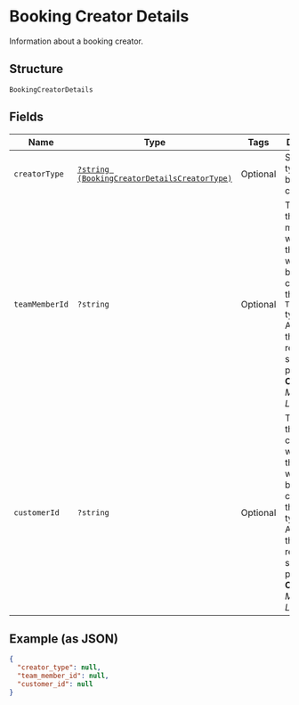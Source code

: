
# Booking Creator Details

Information about a booking creator.

## Structure

`BookingCreatorDetails`

## Fields

| Name | Type | Tags | Description | Getter | Setter |
|  --- | --- | --- | --- | --- | --- |
| `creatorType` | [`?string (BookingCreatorDetailsCreatorType)`](../../doc/models/booking-creator-details-creator-type.md) | Optional | Supported types of a booking creator. | getCreatorType(): ?string | setCreatorType(?string creatorType): void |
| `teamMemberId` | `?string` | Optional | The ID of the team member who created the booking, when the booking creator is of the `TEAM_MEMBER` type.<br>Access to this field requires seller-level permissions.<br>**Constraints**: *Maximum Length*: `32` | getTeamMemberId(): ?string | setTeamMemberId(?string teamMemberId): void |
| `customerId` | `?string` | Optional | The ID of the customer who created the booking, when the booking creator is of the `CUSTOMER` type.<br>Access to this field requires seller-level permissions.<br>**Constraints**: *Maximum Length*: `192` | getCustomerId(): ?string | setCustomerId(?string customerId): void |

## Example (as JSON)

```json
{
  "creator_type": null,
  "team_member_id": null,
  "customer_id": null
}
```

